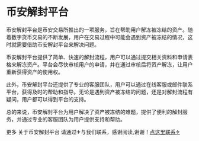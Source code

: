 # 币安解封平台

币安解封平台是币安交易所推出的一项服务，旨在帮助用户解冻被冻结的资产。随着数字货币交易的不断发展，用户在交易过程中可能会遇到资产被冻结的情况，这时就需要借助币安解封平台来解决问题。

币安解封平台提供了简单、快速的解封流程，用户可以通过提交相关资料和申请表格来解冻资产。平台会尽快审核用户的申请，并在通过审核后将资产解冻，让用户重新获得资产的使用权。

此外，币安解封平台还提供了专业的客服团队，用户可以通过在线客服或邮件联系平台，获得及时的帮助和指导。无论是遇到资产被冻结的问题，还是对解封流程有疑问，用户都可以得到平台的支持。

总的来说，币安解封平台为用户解决了资产被冻结的难题，提供了便利的解封服务，并通过专业的客服团队为用户提供支持和帮助。

更多 关于币安解封平台 请通过✈与我们联系，感谢阅读,谢谢！[点这里联系✈](https://add.k02.cc)
